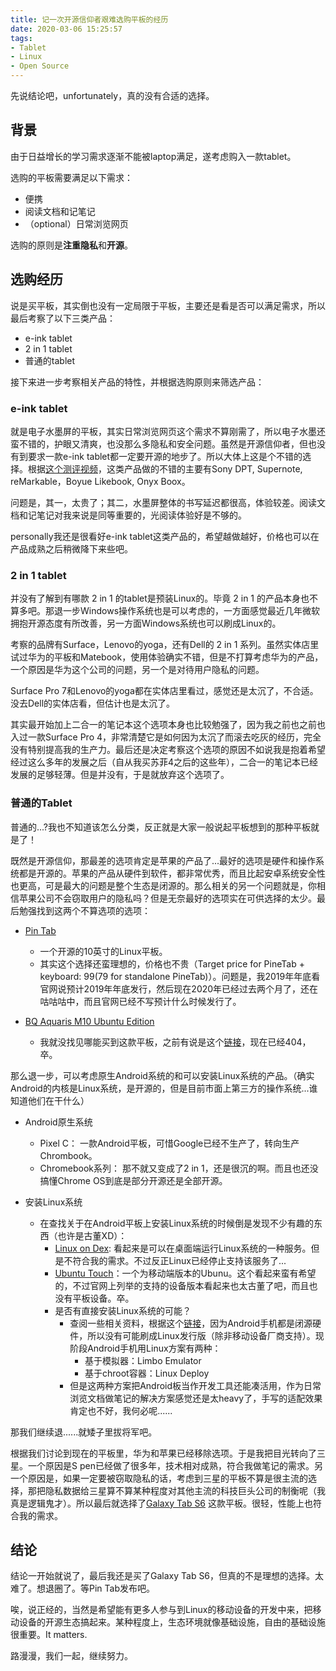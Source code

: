 ```yaml
---
title: 记一次开源信仰者艰难选购平板的经历
date: 2020-03-06 15:25:57
tags: 
- Tablet
- Linux
- Open Source
---
```



先说结论吧，unfortunately，真的没有合适的选择。

<!--more-->

## 背景

由于日益增长的学习需求逐渐不能被laptop满足，遂考虑购入一款tablet。

选购的平板需要满足以下需求：
- 便携
- 阅读文档和记笔记
- （optional）日常浏览网页

选购的原则是**注重隐私**和**开源**。


## 选购经历

说是买平板，其实倒也没有一定局限于平板，主要还是看是否可以满足需求，所以最后考察了以下三类产品：

- e-ink tablet
- 2 in 1 tablet
- 普通的tablet  


接下来进一步考察相关产品的特性，并根据选购原则来筛选产品：



### e-ink tablet

就是电子水墨屏的平板，其实日常浏览网页这个需求不算刚需了，所以电子水墨还蛮不错的，护眼又清爽，也没那么多隐私和安全问题。虽然是开源信仰者，但也没有到要求一款e-ink tablet都一定要开源的地步了。所以大体上这是个不错的选择。根据[这个测评视频](https://youtu.be/rYF-PIlFomE)，这类产品做的不错的主要有Sony DPT, Supernote, reMarkable，Boyue Likebook, Onyx Boox。

问题是，其一，太贵了；其二，水墨屏整体的书写延迟都很高，体验较差。阅读文档和记笔记对我来说是同等重要的，光阅读体验好是不够的。

personally我还是很看好e-ink tablet这类产品的，希望越做越好，价格也可以在产品成熟之后稍微降下来些吧。

### 2 in 1 tablet

并没有了解到有哪款 2 in 1 的tablet是预装Linux的。毕竟 2 in 1 的产品本身也不算多吧。那退一步Windows操作系统也是可以考虑的，一方面感觉最近几年微软拥抱开源态度有所改善，另一方面Windows系统也可以刷成Linux的。

考察的品牌有Surface，Lenovo的yoga，还有Dell的 2 in 1 系列。虽然实体店里试过华为的平板和Matebook，使用体验确实不错，但是不打算考虑华为的产品，一个原因是华为这个公司的问题，另一个是对待用户隐私的问题。

Surface Pro 7和Lenovo的yoga都在实体店里看过，感觉还是太沉了，不合适。没去Dell的实体店看，但估计也是太沉了。

其实最开始加上二合一的笔记本这个选项本身也比较勉强了，因为我之前也之前也入过一款Surface Pro 4，非常清楚它是如何因为太沉了而滚去吃灰的经历，完全没有特别提高我的生产力。最后还是决定考察这个选项的原因不如说我是抱着希望经过这么多年的发展之后（自从我买苏菲4之后的这些年），二合一的笔记本已经发展的足够轻薄。但是并没有，于是就放弃这个选项了。


### 普通的Tablet


普通的...?我也不知道该怎么分类，反正就是大家一般说起平板想到的那种平板就是了！

既然是开源信仰，那最差的选项肯定是苹果的产品了...最好的选项是硬件和操作系统都是开源的。苹果的产品从硬件到软件，都非常优秀，而且比起安卓系统安全性也更高，可是最大的问题是整个生态是闭源的。那么相关的另一个问题就是，你相信苹果公司不会窃取用户的隐私吗？但是无奈最好的选项实在可供选择的太少。最后勉强找到这两个不算选项的选项：

- [Pin Tab](https://www.pine64.org/pinetab/)
  + 一个开源的10英寸的Linux平板。
  + 其实这个选择还蛮理想的，价格也不贵（Target price for PineTab + keyboard: $99 ($79 for standalone PineTab)）。问题是，我2019年年底看官网说预计2019年年底发行，然后现在2020年已经过去两个月了，还在咕咕咕中，而且官网已经不写预计什么时候发行了。

- [BQ Aquaris M10 Ubuntu Edition](https://www.trustedreviews.com/reviews/bq-aquaris-m10-ubuntu-edition)
  + 我就没找见哪能买到这款平板，之前有说是这个[链接](https://store.bq.com/es/ubuntu-edition)，现在已经404，卒。

那么退一步，可以考虑原生Android系统的和可以安装Linux系统的产品。（确实Android的内核是Linux系统，是开源的，但是目前市面上第三方的操作系统...谁知道他们在干什么）

- Android原生系统
  + Pixel C： 一款Android平板，可惜Google已经不生产了，转向生产Chrombook。
  + Chromebook系列： 那不就又变成了2 in 1，还是很沉的啊。而且也还没搞懂Chrome OS到底是部分开源还是全部开源。

- 安装Linux系统
  + 在查找关于在Android平板上安装Linux系统的时候倒是发现不少有趣的东西（也许是古董XD）：
    - [Linux on Dex](https://www.linuxondex.com/): 看起来是可以在桌面端运行Linux系统的一种服务。但是不符合我的需求。不过反正Linux已经停止支持该服务了...
    - [Ubuntu Touch](https://devices.ubuntu-touch.io/)：一个为移动端版本的Ubunu。这个看起来蛮有希望的，不过官网上列举的支持的设备版本看起来也太古董了吧，而且也没有平板设备。卒。
    - 是否有直接安装Linux系统的可能？
      + 查阅一些相关资料，根据这个[链接](https://segmentfault.com/q/1010000014378777)，因为Android手机都是闭源硬件，所以没有可能刷成Linux发行版（除非移动设备厂商支持）。现阶段Android手机用Linux方案有两种：
        + 基于模拟器：Limbo Emulator
        + 基于chroot容器：Linux Deploy
      + 但是这两种方案把Android板当作开发工具还能凑活用，作为日常浏览文档做笔记的解决方案感觉还是太heavy了，手写的适配效果肯定也不好，我何必呢......


那我们继续退......就矮子里拔将军吧。

根据我们讨论到现在的平板里，华为和苹果已经移除选项。于是我把目光转向了三星。一个原因是S pen已经做了很多年，技术相对成熟，符合我做笔记的需求。另一个原因是，如果一定要被窃取隐私的话，考虑到三星的平板不算是很主流的选择，那把隐私数据给三星算不算某种程度对其他主流的科技巨头公司的制衡呢（我真是逻辑鬼才）。所以最后就选择了[Galaxy Tab S6](https://www.samsung.com/cn/tablets/galaxy-tab-s6/SM-T860NZAACHN/) 这款平板。很轻，性能上也符合我的需求。


## 结论

结论一开始就说了，最后我还是买了Galaxy Tab S6，但真的不是理想的选择。太难了。想退圈了。等Pin Tab发布吧。

唉，说正经的，当然是希望能有更多人参与到Linux的移动设备的开发中来，把移动设备的开源生态搞起来。某种程度上，生态环境就像基础设施，自由的基础设施很重要。It matters. 

路漫漫，我们一起，继续努力。

